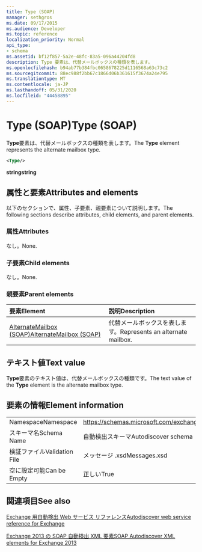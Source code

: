 ```yaml
---
title: Type (SOAP)
manager: sethgros
ms.date: 09/17/2015
ms.audience: Developer
ms.topic: reference
localization_priority: Normal
api_type:
- schema
ms.assetid: bf12f857-5a2e-48fc-83a5-096a44204fd8
description: Type 要素は、代替メールボックスの種類を表します。
ms.openlocfilehash: b94ab77b384fbc0658678225d1116568a63c73c2
ms.sourcegitcommit: 88ec988f2bb67c1866d06b361615f3674a24e795
ms.translationtype: MT
ms.contentlocale: ja-JP
ms.lasthandoff: 05/31/2020
ms.locfileid: "44458895"
---
```

# <a name="type-soap"></a><span data-ttu-id="9e039-103">Type (SOAP)</span><span class="sxs-lookup"><span data-stu-id="9e039-103">Type (SOAP)</span></span>

<span data-ttu-id="9e039-104">**Type**要素は、代替メールボックスの種類を表します。</span><span class="sxs-lookup"><span data-stu-id="9e039-104">The **Type** element represents the alternate mailbox type.</span></span> 
  
```XML
<Type/>
```

 <span data-ttu-id="9e039-105">**string**</span><span class="sxs-lookup"><span data-stu-id="9e039-105">**string**</span></span>
## <a name="attributes-and-elements"></a><span data-ttu-id="9e039-106">属性と要素</span><span class="sxs-lookup"><span data-stu-id="9e039-106">Attributes and elements</span></span>

<span data-ttu-id="9e039-107">以下のセクションで、属性、子要素、親要素について説明します。</span><span class="sxs-lookup"><span data-stu-id="9e039-107">The following sections describe attributes, child elements, and parent elements.</span></span>
  
### <a name="attributes"></a><span data-ttu-id="9e039-108">属性</span><span class="sxs-lookup"><span data-stu-id="9e039-108">Attributes</span></span>

<span data-ttu-id="9e039-109">なし。</span><span class="sxs-lookup"><span data-stu-id="9e039-109">None.</span></span>
  
### <a name="child-elements"></a><span data-ttu-id="9e039-110">子要素</span><span class="sxs-lookup"><span data-stu-id="9e039-110">Child elements</span></span>

<span data-ttu-id="9e039-111">なし。</span><span class="sxs-lookup"><span data-stu-id="9e039-111">None.</span></span>
  
### <a name="parent-elements"></a><span data-ttu-id="9e039-112">親要素</span><span class="sxs-lookup"><span data-stu-id="9e039-112">Parent elements</span></span>

|<span data-ttu-id="9e039-113">**要素**</span><span class="sxs-lookup"><span data-stu-id="9e039-113">**Element**</span></span>|<span data-ttu-id="9e039-114">**説明**</span><span class="sxs-lookup"><span data-stu-id="9e039-114">**Description**</span></span>|
|:-----|:-----|
|[<span data-ttu-id="9e039-115">AlternateMailbox (SOAP)</span><span class="sxs-lookup"><span data-stu-id="9e039-115">AlternateMailbox (SOAP)</span></span>](alternatemailbox-soap.md) <br/> |<span data-ttu-id="9e039-116">代替メールボックスを表します。</span><span class="sxs-lookup"><span data-stu-id="9e039-116">Represents an alternate mailbox.</span></span>  <br/> |
   
## <a name="text-value"></a><span data-ttu-id="9e039-117">テキスト値</span><span class="sxs-lookup"><span data-stu-id="9e039-117">Text value</span></span>

<span data-ttu-id="9e039-118">**Type**要素のテキスト値は、代替メールボックスの種類です。</span><span class="sxs-lookup"><span data-stu-id="9e039-118">The text value of the **Type** element is the alternate mailbox type.</span></span> 
  
## <a name="element-information"></a><span data-ttu-id="9e039-119">要素の情報</span><span class="sxs-lookup"><span data-stu-id="9e039-119">Element information</span></span>

|||
|:-----|:-----|
|<span data-ttu-id="9e039-120">Namespace</span><span class="sxs-lookup"><span data-stu-id="9e039-120">Namespace</span></span>  <br/> |https://schemas.microsoft.com/exchange/2010/Autodiscover  <br/> |
|<span data-ttu-id="9e039-121">スキーマ名</span><span class="sxs-lookup"><span data-stu-id="9e039-121">Schema Name</span></span>  <br/> |<span data-ttu-id="9e039-122">自動検出スキーマ</span><span class="sxs-lookup"><span data-stu-id="9e039-122">Autodiscover schema</span></span>  <br/> |
|<span data-ttu-id="9e039-123">検証ファイル</span><span class="sxs-lookup"><span data-stu-id="9e039-123">Validation File</span></span>  <br/> |<span data-ttu-id="9e039-124">メッセージ .xsd</span><span class="sxs-lookup"><span data-stu-id="9e039-124">Messages.xsd</span></span>  <br/> |
|<span data-ttu-id="9e039-125">空に設定可能</span><span class="sxs-lookup"><span data-stu-id="9e039-125">Can be Empty</span></span>  <br/> |<span data-ttu-id="9e039-126">正しい</span><span class="sxs-lookup"><span data-stu-id="9e039-126">True</span></span>  <br/> |
   
## <a name="see-also"></a><span data-ttu-id="9e039-127">関連項目</span><span class="sxs-lookup"><span data-stu-id="9e039-127">See also</span></span>



[<span data-ttu-id="9e039-128">Exchange 用自動検出 Web サービス リファレンス</span><span class="sxs-lookup"><span data-stu-id="9e039-128">Autodiscover web service reference for Exchange</span></span>](autodiscover-web-service-reference-for-exchange.md)
  
[<span data-ttu-id="9e039-129">Exchange 2013 の SOAP 自動検出 XML 要素</span><span class="sxs-lookup"><span data-stu-id="9e039-129">SOAP Autodiscover XML elements for Exchange 2013</span></span>](soap-autodiscover-xml-elements-for-exchange-2013.md)

